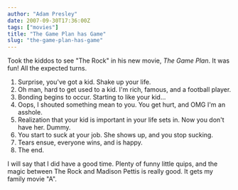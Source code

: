 ```yaml
---
author: "Adam Presley"
date: 2007-09-30T17:36:00Z
tags: ["movies"]
title: "The Game Plan has Game"
slug: "the-game-plan-has-game"
---
```


Took the kiddos to see "The Rock" in his new movie, *The Game Plan*. It
was fun! All the expected turns.

1. Surprise, you've got a kid. Shake up your life.
1. Oh man, hard to get used to a kid. I'm rich, famous, and a football
   player.
1. Bonding begins to occur. Starting to like your kid...
1. Oops, I shouted something mean to you. You get hurt, and OMG I'm an
   asshole.
1. Realization that your kid is important in your life sets in. Now you
   don't have her. Dummy.
1. You start to suck at your job. She shows up, and you stop sucking.
1. Tears ensue, everyone wins, and is happy.
1. The end.

I will say that I did have a good time. Plenty of funny little quips,
and the magic between The Rock and Madison Pettis is really good. It
gets my family movie "A".
